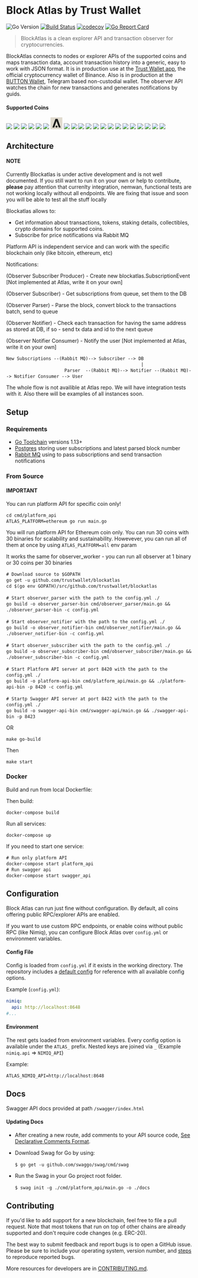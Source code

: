 # Block Atlas by Trust Wallet

![Go Version](https://img.shields.io/github/go-mod/go-version/TrustWallet/blockatlas)
[![Build Status](https://dev.azure.com/TrustWallet/Trust%20BlockAtlas/_apis/build/status/TrustWallet.blockatlas?branchName=master)](https://dev.azure.com/TrustWallet/Trust%20BlockAtlas/_build/latest?definitionId=27&branchName=master)
[![codecov](https://codecov.io/gh/trustwallet/blockatlas/branch/master/graph/badge.svg)](https://codecov.io/gh/trustwallet/blockatlas)
[![Go Report Card](https://goreportcard.com/badge/trustwallet/blockatlas)](https://goreportcard.com/report/TrustWallet/blockatlas)

> BlockAtlas is a clean explorer API and transaction observer for
> cryptocurrencies.

BlockAtlas connects to nodes or explorer APIs of the supported coins and maps
transaction data, account transaction history into a generic, easy to work with
JSON format. It is in production use at the
[Trust Wallet app](https://trustwallet.com/), the official cryptocurrency wallet
of Binance. Also is in production at the
[BUTTON Wallet](https://buttonwallet.com), Telegram based non-custodial wallet.
The observer API watches the chain for new transactions and generates
notifications by guids.

#### Supported Coins

<a href="https://binance.com" target="_blank"><img src="https://raw.githubusercontent.com/trustwallet/assets/master/blockchains/binance/info/logo.png" width="32" /></a>
<a href="https://nimiq.com" target="_blank"><img src="https://raw.githubusercontent.com/trustwallet/assets/master/blockchains/nimiq/info/logo.png" width="32" /></a>
<a href="https://ripple.com" target="_blank"><img src="https://raw.githubusercontent.com/trustwallet/assets/master/blockchains/ripple/info/logo.png" width="32" /></a>
<a href="https://stellar.org" target="_blank"><img src="https://raw.githubusercontent.com/trustwallet/assets/master/blockchains/stellar/info/logo.png" width="32" /></a>
<a href="https://kin.org" target="_blank"><img src="https://raw.githubusercontent.com/trustwallet/assets/master/blockchains/kin/info/logo.png" width="32" /></a>
<a href="https://tezos.com" target="_blank"><img src="https://raw.githubusercontent.com/trustwallet/assets/master/blockchains/tezos/info/logo.png" width="32" /></a>
<a href="https://aion.network" target="_blank"><img src="https://raw.githubusercontent.com/trustwallet/assets/master/blockchains/aion/info/logo.png" width="32" /></a>
<a href="https://ethereum.org" target="_blank"><img src="https://raw.githubusercontent.com/trustwallet/assets/master/blockchains/ethereum/info/logo.png" width="32" /></a>
<a href="https://ethereumclassic.org/" target="_blank"><img src="https://raw.githubusercontent.com/trustwallet/assets/master/blockchains/classic/info/logo.png" width="32" /></a>
<a href="https://poa.network" target="_blank"><img src="https://raw.githubusercontent.com/trustwallet/assets/master/blockchains/poa/info/logo.png" width="32" /></a>
<a href="https://callisto.network" target="_blank"><img src="https://raw.githubusercontent.com/trustwallet/assets/master/blockchains/callisto/info/logo.png" width="32" /></a>
<a href="https://gochain.io" target="_blank"><img src="https://raw.githubusercontent.com/trustwallet/assets/master/blockchains/gochain/info/logo.png" width="32" /></a>
<a href="https://wanchain.org" target="_blank"><img src="https://raw.githubusercontent.com/trustwallet/assets/master/blockchains/wanchain/info/logo.png" width="32" /></a>
<a href="https://thundercore.com" target="_blank"><img src="https://raw.githubusercontent.com/trustwallet/assets/master/blockchains/thundertoken/info/logo.png" width="32" /></a>
<a href="https://icon.foundation" target="_blank"><img src="https://raw.githubusercontent.com/trustwallet/assets/master/blockchains/icon/info/logo.png" width="32" /></a>
<a href="https://tron.network" target="_blank"><img src="https://raw.githubusercontent.com/trustwallet/assets/master/blockchains/tron/info/logo.png" width="32" /></a>
<a href="https://vechain.org/" target="_blank"><img src="https://raw.githubusercontent.com/trustwallet/assets/master/blockchains/vechain/info/logo.png" width="32" /></a>
<a href="https://www.thetatoken.org/" target="_blank"><img src="https://raw.githubusercontent.com/trustwallet/assets/master/blockchains/theta/info/logo.png" width="32" /></a>
<a href="https://cosmos.network/" target="_blank"><img src="https://raw.githubusercontent.com/trustwallet/assets/master/blockchains/cosmos/info/logo.png" width="32" /></a>
<a href="https://bitcoin.org/" target="_blank"><img src="https://raw.githubusercontent.com/trustwallet/assets/master/blockchains/bitcoin/info/logo.png" width="32" /></a>
<a href="https://harmony.one/" target="_blank"><img src="https://raw.githubusercontent.com/trustwallet/assets/master/blockchains/harmony/info/logo.png" width="32" /></a>

## Architecture

#### NOTE

Currently Blockatlas is under active development and is not well documented. If
you still want to run it on your own or help to contribute, **please** pay
attention that currenlty integration, nemwan, functional tests are not working
locally without all endpoints. We are fixing that issue and soon you will be
able to test all the stuff locally

Blockatlas allows to:

- Get information about transactions, tokens, staking details, collectibles,
  crypto domains for supported coins.
- Subscribe for price notifications via Rabbit MQ

Platform API is independent service and can work with the specific blockchain
only (like bitcoin, ethereum, etc)

Notifications:

(Observer Subscriber Producer) - Create new blockatlas.SubscriptionEvent [Not
implemented at Atlas, write it on your own]

(Observer Subscriber) - Get subscriptions from queue, set them to the DB

(Observer Parser) - Parse the block, convert block to the transactions batch,
send to queue

(Observer Notifier) - Check each transaction for having the same address as
stored at DB, if so - send tx data and id to the next queue

(Observer Notifier Consumer) - Notify the user [Not implemented at Atlas, write
it on your own]

```
New Subscriptions --(Rabbit MQ)--> Subscriber --> DB
                                                   |
                      Parser  --(Rabbit MQ)--> Notifier --(Rabbit MQ)--> Notifier Consumer --> User

```

The whole flow is not availible at Atlas repo. We will have integration tests
with it. Also there will be examples of all instances soon.

## Setup

### Requirements

- [Go Toolchain](https://golang.org/doc/install) versions 1.13+
- [Postgres](https://www.postgresql.org/download) storing user subscriptions and
  latest parsed block number
- [Rabbit MQ](https://www.rabbitmq.com/#getstarted) using to pass subscriptions
  and send transaction notifications

### From Source

#### IMPORTANT

You can run platform API for specific coin only!

```shell
cd cmd/platform_api
ATLAS_PLATFORM=ethereum go run main.go
```

You will run platform API for Ethereum coin only. You can run 30 coins with 30
binaries for scalability and sustainability. Howevever, you can run all of them
at once by using `ATLAS_PLATFORM=all` env param

It works the same for observer_worker - you can run all observer at 1 binary or
30 coins per 30 binaries

```shell
# Download source to $GOPATH
go get -u github.com/trustwallet/blockatlas
cd $(go env GOPATH)/src/github.com/trustwallet/blockatlas

# Start observer_parser with the path to the config.yml ./
go build -o observer_parser-bin cmd/observer_parser/main.go && ./observer_parser-bin -c config.yml

# Start observer_notifier with the path to the config.yml ./
go build -o observer_notifier-bin cmd/observer_notifier/main.go && ./observer_notifier-bin -c config.yml

# Start observer_subscriber with the path to the config.yml ./
go build -o observer_subscriber-bin cmd/observer_subscriber/main.go && ./observer_subscriber-bin -c config.yml

# Start Platform API server at port 8420 with the path to the config.yml ./
go build -o platform-api-bin cmd/platform_api/main.go && ./platform-api-bin -p 8420 -c config.yml

# Startp Swagger API server at port 8422 with the path to the config.yml ./
go build -o swagger-api-bin cmd/swagger-api/main.go && ./swagger-api-bin -p 8423
```

OR

```shell
make go-build
```

Then

```shell
make start
```

### Docker

Build and run from local Dockerfile:

Then build:

```shell
docker-compose build
```

Run all services:

```shell
docker-compose up
```

If you need to start one service:

```shell
# Run only platform API
docker-compose start platform_api
# Run swagger api
docker-compose start swagger_api
```

## Configuration

Block Atlas can run just fine without configuration. By default, all coins
offering public RPC/explorer APIs are enabled.

If you want to use custom RPC endpoints, or enable coins without public RPC
(like Nimiq), you can configure Block Atlas over `config.yml` or environment
variables.

#### Config File

Config is loaded from `config.yml` if it exists in the working directory. The
repository includes a [default config](./config.yml) for reference with all
available config options.

Example (`config.yml`):

```yaml
nimiq:
  api: http://localhost:8648
#...
```

#### Environment

The rest gets loaded from environment variables. Every config option is
available under the `ATLAS_` prefix. Nested keys are joined via `_` (Example
`nimiq.api` => `NIMIQ_API`)

Example:

```shell
ATLAS_NIMIQ_API=http://localhost:8648
```

## Docs

Swagger API docs provided at path `/swagger/index.html`

#### Updating Docs

- After creating a new route, add comments to your API source code,
  [See Declarative Comments Format](https://swaggo.github.io/swaggo.io/declarative_comments_format/).
- Download Swag for Go by using:

  `$ go get -u github.com/swaggo/swag/cmd/swag`

- Run the Swag in your Go project root folder.

  `$ swag init -g ./cmd/platform_api/main.go -o ./docs`

## Contributing

If you'd like to add support for a new blockchain, feel free to file a pull
request. Note that most tokens that run on top of other chains are already
supported and don't require code changes (e.g. ERC-20).

The best way to submit feedback and report bugs is to open a GitHub issue.
Please be sure to include your operating system, version number, and
[steps](https://gist.github.com/nrollr/eb24336b8fb8e7ba5630) to reproduce
reported bugs.

More resources for developers are in [CONTRIBUTING.md](CONTRIBUTING.md).
